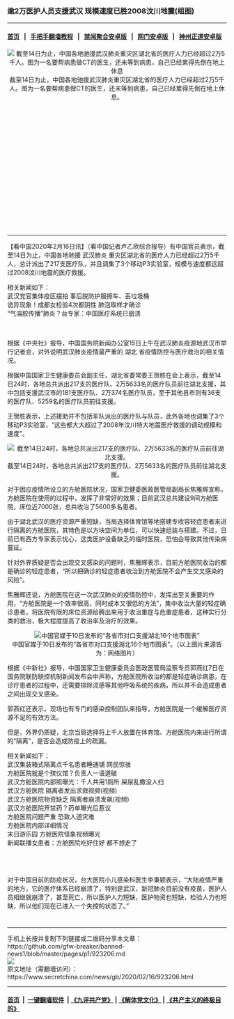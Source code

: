 ### 逾2万医护人员支援武汉 规模速度已胜2008汶川地震(组图)
------------------------

#### [首页](https://github.com/gfw-breaker/banned-news1/blob/master/README.md) &nbsp;&nbsp;|&nbsp;&nbsp; [手把手翻墙教程](https://github.com/gfw-breaker/guides/wiki) &nbsp;&nbsp;|&nbsp;&nbsp; [禁闻聚合安卓版](https://github.com/gfw-breaker/bn-android) &nbsp;&nbsp;|&nbsp;&nbsp; [网门安卓版](https://github.com/oGate2/oGate) &nbsp;&nbsp;|&nbsp;&nbsp; [神州正道安卓版](https://github.com/SzzdOgate/update) 



<div class="article_right" style="fone-color:#000">
 <p style="text-align:center">
  <img alt="截至14日为止，中国各地驰援武汉肺炎重灾区湖北省的医疗人力已经超过2万5千人。图为一名要帮病患做CT的医生，还未等到病患，自己已经累得先倒在地上休息" src="https://img3.secretchina.com/pic/2020/2-15/p2627903a542458501-ss.jpg"/>
  <br>
   截至14日为止，中国各地驰援武汉肺炎重灾区湖北省的医疗人力已经超过2万5千人。图为一名要帮病患做CT的医生，还未等到病患，自己已经累得先倒在地上休息。
   <span id="hideid" name="hideid" style="color:red;display:none;">
    <span href="https://www.secretchina.com">
    </span>
   </span>
  </br>
 </p>
 <div id="txt-mid1-t21-2017">
  <ins class="adsbygoogle" data-ad-client="ca-pub-1276641434651360" data-ad-slot="2451032099" style="display:inline-block;width:336px;height:280px">
  </ins>
  

---


  </div>
 </div>
 <p>
  【看中国2020年2月16日讯】（看中国记者卢乙欣综合报导）有中国官员表示，截至14日为止，中国各地驰援
  <span href="https://www.secretchina.com/news/gb/tag/武汉肺炎" target="_blank">
   武汉肺炎
  </span>
  重灾区湖北省的医疗人力已经超过2万5千人，总计派出了217支医疗队，并且调集了3个移动P3实验室，规模与速度都远超过2008汶川地震的医疗救援。
  <span id="hideid" name="hideid" style="color:red;display:none;">
   <span href="https://www.secretchina.com">
   </span>
  </span>
 </p>
 <p>
  相关新闻如下：
  <br>
   <span href="https://www.secretchina.com/news/b5/2020/02/13/922908.html" target="_blank">
    武汉党官集体疫区摆拍 事后脱防护服擦车、丢垃圾桶
   </span>
   <br>
    <span href="https://www.secretchina.com/news/b5/2020/02/14/923053.html" target="_blank">
     诡异现象！成都女检验4次都阴性 肺泡取样才确诊
    </span>
    <br>
     <span href="https://www.secretchina.com/news/b5/2020/02/11/922718.html" target="_blank">
      “气溶胶传播”肺炎？台专家：中国医疗系统已崩溃
     </span>
    </br>
   </br>
  </br>
 </p>
 <p>
  根据《中央社》报导，中国国务院新闻办公室15日上午在武汉肺炎疫源地武汉市举行记者会，对外说明武汉肺炎疫情最严重的
  <span href="https://www.secretchina.com/news/gb/tag/湖北" target="_blank">
   湖北
  </span>
  省疫情防控与医疗救治的相关情况。
 </p>
 <p>
  根据中国国家卫生健康委员会副主任，湖北省委常委王贺胜在会上表示，截至14日24时，各地总共派出217支的医疗队、2万5633名的医疗队员前往湖北支援，其中包括支援武汉市的181支医疗队、2万374名医疗队员，至于其他县市则有36支的医疗队、5259名的医疗队员前往支援。
 </p>
 <p>
  王贺胜表示，上述援助并不包括军队派出的医疗队与队员，此外各地也调集了3个移动P3实验室，“这些都大大超过了2008年汶川特大地震医疗救援的调动规模和速度”。
 </p>
 <p style="text-align:center">
  <img alt="截至14日24时，各地总共派出217支的医疗队、2万5633名的医疗队员前往湖北支援。" src="https://img3.secretchina.com/pic/2020/2-15/p2627901a64423941-ss.jpg"/>
  <br>
   截至14日24时，各地总共派出217支的医疗队、2万5633名的医疗队员前往湖北支援。
  </br>
 </p>
 <p>
  对于因应疫情所设立的方舱医院状况，国家卫健委医政医管局副局长焦雅辉宣称，方舱医院在使用的过程中，发挥了非常好的效果；目前武汉总共建设9间方舱医院，床位近7000张，总共收治了5600多名患者。
 </p>
 <p>
  由于湖北武汉的医疗资源严重短缺，当局选择体育馆等地搭建专收容轻症患者来进行隔离的方舱医院，其特色是以方块空间为单位，可以快速组装与搭建。不过，日前已有西方专家表示忧心，这类医护设备缺乏的临时医院，恐怕会导致其他传染病蔓延。
 </p>
 <p>
  针对外界质疑是否会出现交叉感染的问题时，焦雅辉表示，目前方舱医院收治的都是确诊的轻症患者，“所以把确诊的轻症患者收治到方舱医院不会产生交叉感染的风险”。
 </p>
 <p>
  焦雅辉还说，方舱医院在这一次武汉肺炎的疫情防控中，发挥出至关重要的作用，“方舱医院是一个效率很高，同时成本又很低的方法”，集中收治大量的轻症确诊患者，将医院有限的床位资源给腾出来用于收治重症与危重症患者，这种实行分类的救治，极大程度提高了收治率及治疗的效果。
 </p>
 <p style="text-align:center">
  <img alt="中国官媒于10日发布的“各省市对口支援湖北16个地市图表”" src="https://img3.secretchina.com/pic/2020/2-11/p2625281a48331913-ss.jpg"/>
  <br>
   中国官媒于10日发布的“各省市对口支援湖北16个地市图表”。（以上图片来源皆为：网络图片）
  </br>
 </p>
 <p>
  根据《中新社》报导，中国国家卫生健康委员会医政医管局监察专员郭燕红7日在国务院联防联控机制新闻发布会中声称，方舱医院所收治的都是轻症确诊病患，在诊疗患者的过程中，还需要排除流感等其他呼吸系统的疾病，所以并不会造成患者之间出现交叉感染。
 </p>
 <p>
  郭燕红还表示，现场也有专门的感染控制团队来指导，方舱医院是一个缓解医疗资源不足的有效方法。
 </p>
 <p>
  但是，外界仍质疑，北京当局选择将上千人放置在体育馆、方舱医院内来进行所谓的“隔离”，是否会造成防疫上的疏漏。
 </p>
 <p>
  相关新闻如下：
  <br>
   <span href="https://www.secretchina.com/news/b5/2020/02/04/921898.html" target="_blank">
    武汉集装箱式隔离点千名患者睡通铺 网民惊骇
   </span>
   <br>
    <span href="https://www.secretchina.com/news/b5/2020/02/06/922160.html" target="_blank">
     方舱医院就是个殡仪馆？负责人一语道破
    </span>
    <br>
     <span href="https://www.secretchina.com/news/b5/2020/02/07/922170.html" target="_blank">
      武汉方舱医院内部照曝光：千人共用1厕所 屎尿乱撒没人扫
     </span>
     <br>
      <span href="https://www.secretchina.com/news/b5/2020/02/07/922272.html" target="_blank">
       武汉方舱医院 隔离者发出求救视频(视频)
      </span>
      <br/>
      <span href="https://www.secretchina.com/news/b5/2020/02/07/922271.html" target="_blank">
       武汉方舱医院物资缺乏 隔离者崩溃发飙(视频)
      </span>
      <br/>
      <span href="https://www.secretchina.com/news/b5/2020/02/14/923021.html" target="_blank">
       武汉方舱医院开禁药？药单曝光后惹议
      </span>
      <br/>
      <span href="https://www.secretchina.com/news/b5/2020/02/09/922441.html" target="_blank">
       方舱医院问题严重 恐致人道灾难
      </span>
      <br/>
      <span href="https://www.secretchina.com/news/b5/2020/02/11/922755.html" target="_blank">
       方舱医院内部详细情况
      </span>
      <br/>
      <span href="https://www.secretchina.com/news/b5/2020/02/14/922990.html" target="_blank">
       末日游乐园 方舱医院怪象视频曝光
      </span>
      <br/>
      <span href="https://www.secretchina.com/news/b5/2020/02/15/923101.html" target="_blank">
       新闻联播女患者：方舱医院吃好住好 都不想走了
      </span>
     </br>
    </br>
   </br>
  </br>
 </p>
 <p>
  对于中国目前的防疫状况，台大医院小儿感染科医生李秉颖表示，“大陆疫情严重的地方，它的医疗体系已经崩溃了，特别是武汉，新冠肺炎目前没有疫苗，医护人员相继就崩溃了，甚至死亡，所以医护人力短缺，医护物资也短缺，检验人力也短缺，所以他们现在已进入一个失控的状态了。”
  <center>
   <div>
    <div id="txt-mid2-t22-2017" style="display: block;  max-height: 351px;  overflow: hidden;">
     <div id="SC-21xxx">
     </div>
     <ins class="adsbygoogle" data-ad-client="ca-pub-1276641434651360" data-ad-format="auto" data-ad-slot="4301710469" data-full-width-responsive="true" style="display:block">
     </ins>
    </div>
   </div>
  </center>
  <div style="padding-top:12px;">
  </div>
 </p>
</div>

<hr/>
手机上长按并复制下列链接或二维码分享本文章：<br/>
https://github.com/gfw-breaker/banned-news1/blob/master/pages/p1/923206.md <br/>
<a href='https://github.com/gfw-breaker/banned-news1/blob/master/pages/p1/923206.md'><img src='https://github.com/gfw-breaker/banned-news1/blob/master/pages/p1/923206.md.png'/></a> <br/>
原文地址（需翻墙访问）：https://www.secretchina.com/news/gb/2020/02/16/923206.html


------------------------
#### [首页](https://github.com/gfw-breaker/banned-news1/blob/master/README.md) &nbsp;|&nbsp; [一键翻墙软件](https://github.com/gfw-breaker/nogfw/blob/master/README.md) &nbsp;| [《九评共产党》](https://github.com/gfw-breaker/9ping.md/blob/master/README.md#九评之一评共产党是什么) | [《解体党文化》](https://github.com/gfw-breaker/jtdwh.md/blob/master/README.md) | [《共产主义的终极目的》](https://github.com/gfw-breaker/gczydzjmd.md/blob/master/README.md)


<img src='http://gfw-breaker.win/banned-news/pages/p1/923206.md' width='0px' height='0px'/>